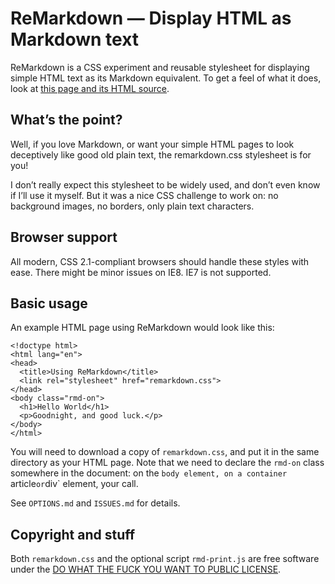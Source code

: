 # ReMarkdown — Display HTML as Markdown text

ReMarkdown is a CSS experiment and reusable stylesheet for displaying simple HTML text as its Markdown equivalent. To get a feel of what it does, look at [this page and its HTML source][CPINFO_RMD].

## What’s the point?

Well, if you love Markdown, or want your simple HTML pages to look deceptively
like good old plain text, the remarkdown.css stylesheet is for you!

I don’t really expect this stylesheet to be widely used, and don’t even know
if I’ll use it myself. But it was a nice CSS challenge to work on: no
background images, no borders, only plain text characters.

## Browser support

All modern, CSS 2.1-compliant browsers should handle these styles with ease.
There might be minor issues on IE8. IE7 is not supported.

## Basic usage

An example HTML page using ReMarkdown would look like this:

    <!doctype html>
    <html lang="en">
    <head>
      <title>Using ReMarkdown</title>
      <link rel="stylesheet" href="remarkdown.css">
    </head>
    <body class="rmd-on">
      <h1>Hello World</h1>
      <p>Goodnight, and good luck.</p>
    </body>
    </html>

You will need to download a copy of `remarkdown.css`, and put it in the same
directory as your HTML page. Note that we need to declare the `rmd-on` class
somewhere in the document: on the `body element, on a container `article` or
`div` element, your call.

See `OPTIONS.md` and `ISSUES.md` for details.

## Copyright and stuff

Both `remarkdown.css` and the optional script `rmd-print.js` are free software under the [DO WHAT THE FUCK YOU WANT TO PUBLIC LICENSE][WTFPL].

[CPINFO_RMD]: http://fvsch.com/code/remarkdown/
[WTFPL]: http://fvsch.com/code/remarkdown/COPYING
